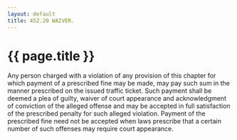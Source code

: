 ```yaml
---
layout: default 
title: 452.20 WAIVER.
---
```


{{ page.title }}
================

Any person charged with a violation of any provision of this chapter for
which payment of a prescribed fine may be made, may pay such sum in the
manner prescribed on the issued traffic ticket. Such payment shall be
deemed a plea of guilty, waiver of court appearance and acknowledgment
of conviction of the alleged offense and may be accepted in full
satisfaction of the prescribed penalty for such alleged violation.
Payment of the prescribed fine need not be accepted when laws prescribe
that a certain number of such offenses may require court appearance.
